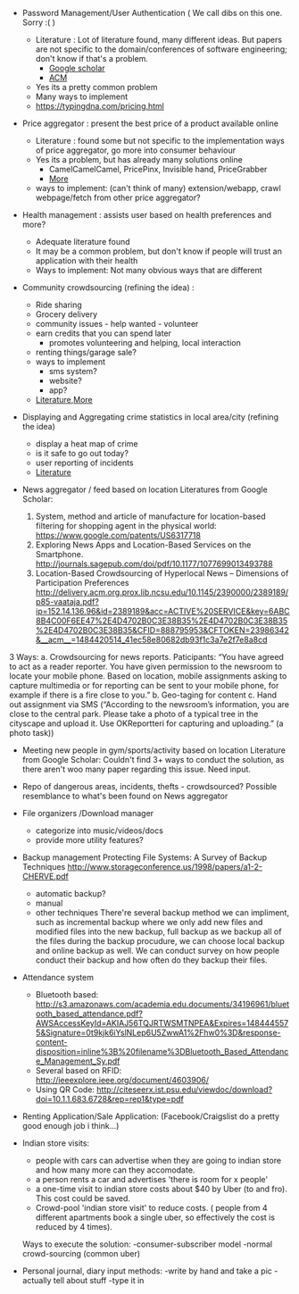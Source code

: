 - Password Management/User Authentication ( We call dibs on this one. Sorry :(  )
    + Literature : Lot of literature found, many different ideas. But papers are not specific to the domain/conferences of software engineering; don't know if that's a problem.
        * [Google scholar](https://scholar.google.com/scholar?q=password+management)
        * [ACM](https://dl.acm.org/results.cfm?query=password+management)
    + Yes its a pretty common problem
    + Many ways to implement
    + https://typingdna.com/pricing.html
- Price aggregator : present the best price of a product available online
    + Literature : found some but not specific to the implementation ways of price aggregator, go more into consumer behaviour
    + Yes its a problem, but has already many solutions online
        * CamelCamelCamel, PricePinx, Invisible hand, PriceGrabber
        * [More](https://alternativeto.net/software/camelcamelcamel/)
    + ways to implement: (can't think of many) extension/webapp, crawl webpage/fetch from other price aggregator?
- Health management : assists user based on health preferences and more?
    + Adequate literature found 
    + It may be a common problem, but don't know if people will trust an application with their health
    + Ways to implement: Not many obvious ways that are different
- Community crowdsourcing (refining the idea) : 
    + Ride sharing 
    + Grocery delivery
    + community issues - help wanted - volunteer
    + earn credits that you can spend later
        * promotes volunteering and helping, local interaction
    + renting things/garage sale?
    + ways to implement
        * sms system?
        * website?
        * app?
    + [Literature](https://scholar.google.com/scholar?q=crowdsourcing+application&btnG=&hl=en&as_sdt=0%2C34),[More](https://books.google.com/books?hl=en&lr=&id=i9ieBQAAQBAJ&oi=fnd&pg=PA50&dq=crowdsourcing&ots=90FGbJhbHJ&sig=D8USF9kjc4VgZD3MqTCmA_kqfrQ#v=onepage&q=crowdsourcing&f=false)
- Displaying and Aggregating crime statistics in local area/city (refining the idea)
    + display a heat map of crime
    + is it safe to go out today?
    + user reporting of incidents
    + [Literature](https://scholar.google.com/scholar?q=crime+statistics+software&hl=en&as_sdt=0,34)

- News aggregator / feed based on location
Literatures from Google Scholar:
  1. System, method and article of manufacture for location-based filtering for shopping agent in the physical world: https://www.google.com/patents/US6317718
  2. Exploring News Apps and Location-Based Services on the Smartphone. http://journals.sagepub.com/doi/pdf/10.1177/1077699013493788
  3. Location-Based Crowdsourcing of Hyperlocal News – Dimensions of Participation Preferences http://delivery.acm.org.prox.lib.ncsu.edu/10.1145/2390000/2389189/p85-vaataja.pdf?ip=152.14.136.96&id=2389189&acc=ACTIVE%20SERVICE&key=6ABC8B4C00F6EE47%2E4D4702B0C3E38B35%2E4D4702B0C3E38B35%2E4D4702B0C3E38B35&CFID=888795953&CFTOKEN=23986342&__acm__=1484420514_41ec58e80682db93f1c3a7e2f7e8a8cd
  
 3 Ways:
  a. Crowdsourcing for news reports. Paticipants: “You have agreed to act as a reader reporter. You have given permission to the newsroom to locate your mobile phone. Based on location, mobile assignments asking to capture multimedia or for reporting can be sent to your mobile phone, for example if there is a fire close to you.”
  b. Geo-taging for content
  c. Hand out assignment via SMS (“According to the newsroom’s information, you are close to the central park. Please take a photo of a typical tree in the cityscape and upload it. Use OKReportteri for capturing and uploading.” (a photo task))
  

- Meeting new people in gym/sports/activity based on location
Literature from Google Scholar:
  Couldn't find 3+ ways to conduct the solution, as there aren't woo many paper regarding this issue. Need input.
  
  
- Repo of dangerous areas, incidents, thefts - crowdsourced?
Possible resemblance to what's been found on News aggregator
  
  
- File organizers /Download manager
    - categorize into music/videos/docs
    - provide more utility features?

    
- Backup management
Protecting File Systems: A Survey of Backup Techniques http://www.storageconference.us/1998/papers/a1-2-CHERVE.pdf
    - automatic backup?
    - manual
    - other techniques
There're several backup method we can impliment, such as incremental backup where we only add new files and modified files into the new backup, full backup as we backup all of the files during the backup procudure, we can choose local backup and online backup as well. We can conduct survey on how people conduct their backup and how often do they backup their files.


- Attendance system
    - Bluetooth based:  http://s3.amazonaws.com/academia.edu.documents/34196961/bluetooth_based_attendance.pdf?AWSAccessKeyId=AKIAJ56TQJRTWSMTNPEA&Expires=1484445575&Signature=0t9kjk6iYslNLep6U5ZwwA1%2Fhw0%3D&response-content-disposition=inline%3B%20filename%3DBluetooth_Based_Attendance_Management_Sy.pdf 
    - Several based on RFID: http://ieeexplore.ieee.org/document/4603906/
    - Using QR Code: http://citeseerx.ist.psu.edu/viewdoc/download?doi=10.1.1.683.6728&rep=rep1&type=pdf

- Renting Application/Sale Application: (Facebook/Craigslist do a pretty good enough job i think...)

- Indian store visits:   
	- people with cars can advertise when they are going to indian store and how many more can they accomodate.
	- a person rents a car and advertises 'there is room for x people'
	- a one-time visit to indian store costs about $40 by Uber (to and fro). This cost could be saved.
	- Crowd-pool 'indian store visit' to reduce costs. ( people from 4 different apartments book a single uber, so effectively the cost is reduced by 4 times).  
		  
	Ways to execute the solution:
	-consumer-subscriber model
	-normal crowd-sourcing (common uber)

- Personal journal, diary input methods:
	-write by hand and take a pic
	-actually tell about stuff
	-type it in
